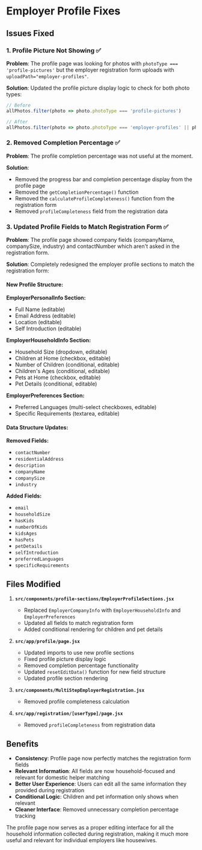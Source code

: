 # Employer Profile Fixes

## Issues Fixed

### 1. Profile Picture Not Showing ✅
**Problem**: The profile page was looking for photos with `photoType === 'profile-pictures'` but the employer registration form uploads with `uploadPath="employer-profiles"`.

**Solution**: Updated the profile picture display logic to check for both photo types:
```javascript
// Before
allPhotos.filter(photo => photo.photoType === 'profile-pictures')

// After  
allPhotos.filter(photo => photo.photoType === 'employer-profiles' || photo.photoType === 'profile-pictures')
```

### 2. Removed Completion Percentage ✅
**Problem**: The profile completion percentage was not useful at the moment.

**Solution**: 
- Removed the progress bar and completion percentage display from the profile page
- Removed the `getCompletionPercentage()` function
- Removed the `calculateProfileCompleteness()` function from the registration form
- Removed `profileCompleteness` field from the registration data

### 3. Updated Profile Fields to Match Registration Form ✅
**Problem**: The profile page showed company fields (companyName, companySize, industry) and contactNumber which aren't asked in the registration form.

**Solution**: Completely redesigned the employer profile sections to match the registration form:

#### New Profile Structure:

**EmployerPersonalInfo Section:**
- Full Name (editable)
- Email Address (editable) 
- Location (editable)
- Self Introduction (editable)

**EmployerHouseholdInfo Section:**
- Household Size (dropdown, editable)
- Children at Home (checkbox, editable)
- Number of Children (conditional, editable)
- Children's Ages (conditional, editable)
- Pets at Home (checkbox, editable)
- Pet Details (conditional, editable)

**EmployerPreferences Section:**
- Preferred Languages (multi-select checkboxes, editable)
- Specific Requirements (textarea, editable)

#### Data Structure Updates:

**Removed Fields:**
- `contactNumber`
- `residentialAddress` 
- `description`
- `companyName`
- `companySize`
- `industry`

**Added Fields:**
- `email`
- `householdSize`
- `hasKids`
- `numberOfKids`
- `kidsAges`
- `hasPets`
- `petDetails`
- `selfIntroduction`
- `preferredLanguages`
- `specificRequirements`

## Files Modified

1. **`src/components/profile-sections/EmployerProfileSections.jsx`**
   - Replaced `EmployerCompanyInfo` with `EmployerHouseholdInfo` and `EmployerPreferences`
   - Updated all fields to match registration form
   - Added conditional rendering for children and pet details

2. **`src/app/profile/page.jsx`**
   - Updated imports to use new profile sections
   - Fixed profile picture display logic
   - Removed completion percentage functionality
   - Updated `resetEditData()` function for new field structure
   - Updated profile section rendering

3. **`src/components/MultiStepEmployerRegistration.jsx`**
   - Removed profile completeness calculation

4. **`src/app/registration/[userType]/page.jsx`**
   - Removed `profileCompleteness` from registration data

## Benefits

- **Consistency**: Profile page now perfectly matches the registration form fields
- **Relevant Information**: All fields are now household-focused and relevant for domestic helper matching
- **Better User Experience**: Users can edit all the same information they provided during registration
- **Conditional Logic**: Children and pet information only shows when relevant
- **Cleaner Interface**: Removed unnecessary completion percentage tracking

The profile page now serves as a proper editing interface for all the household information collected during registration, making it much more useful and relevant for individual employers like housewives.